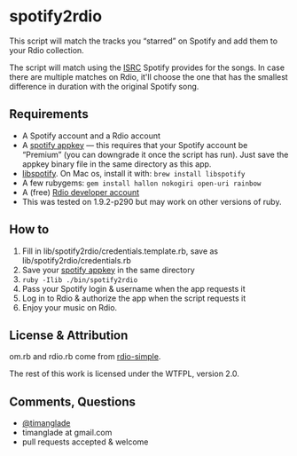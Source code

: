 # spotify2rdio

This script will match the tracks you “starred” on Spotify and add them to your Rdio collection.

The script will match using the [ISRC](http://en.wikipedia.org/wiki/International_Standard_Recording_Code) Spotify provides for the songs. In case there are multiple matches on Rdio, it'll choose the one that has the smallest difference in duration with the original Spotify song.


## Requirements

* A Spotify account and a Rdio account
* A [spotify appkey](https://developer.spotify.com/en/libspotify/application-key/) — this requires that your Spotify account be “Premium” (you can downgrade it once the script has run). Just save the appkey binary file in the same directory as this app.
* [libspotify](http://developer.spotify.com/en/libspotify/overview/). On Mac os, install it with: `brew install libspotify`
* A few rubygems: `gem install hallon nokogiri open-uri rainbow`
* A (free) [Rdio developer account](http://developer.rdio.com/member/register)
* This was tested on 1.9.2-p290 but may work on other versions of ruby.


## How to

1. Fill in lib/spotify2rdio/credentials.template.rb, save as lib/spotify2rdio/credentials.rb
2. Save your [spotify appkey](https://developer.spotify.com/en/libspotify/application-key/) in the same directory
3. `ruby -Ilib ./bin/spotify2rdio`
4. Pass your Spotify login & username when the app requests it
5. Log in to Rdio & authorize the app when the script requests it
6. Enjoy your music on Rdio.


## License & Attribution

om.rb and rdio.rb come from [rdio-simple](https://github.com/rdio/rdio-simple).

The rest of this work is licensed under the WTFPL, version 2.0.


## Comments, Questions

* [@timanglade](https://twitter.com/timanglade)
* timanglade at gmail.com
* pull requests accepted & welcome
